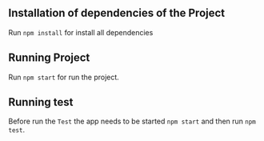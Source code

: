 ## Installation of dependencies of the Project
Run `npm install` for install all dependencies

## Running Project
Run `npm start` for run the project.

## Running test
Before run the `Test` the app needs to be started `npm start` and then run `npm test`.
